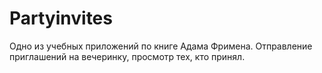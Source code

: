 # Partyinvites
Одно из учебных приложений по книге Адама Фримена.
Отправление приглашений на вечеринку, просмотр тех, кто принял.

